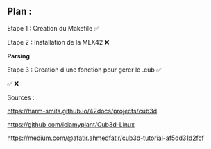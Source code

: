 ## Plan :

Etape 1 : Creation du Makefile  ✅

Etape 2 : Installation de la MLX42 ❌

**Parsing**

Etape 3 : Creation d'une fonction pour gerer le .cub ✅ 



✅ ❌







Sources : 

https://harm-smits.github.io/42docs/projects/cub3d

https://github.com/iciamyplant/Cub3d-Linux

https://medium.com/@afatir.ahmedfatir/cub3d-tutorial-af5dd31d2fcf
